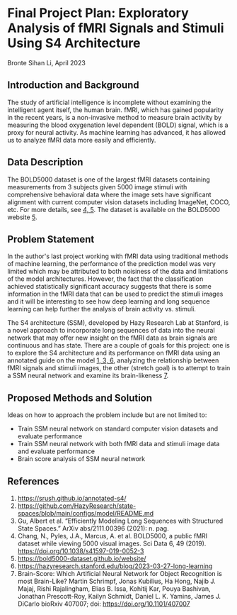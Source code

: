# Final Project Plan: Exploratory Analysis of fMRI Signals and Stimuli Using S4 Architecture

Bronte Sihan Li, April 2023

## Introduction and Background

The study of artificial intelligence is incomplete without examining the intelligent agent itself, the human brain. fMRI, which has gained popularity in the recent years, is a non-invasive method to measure brain activity by measuring the blood oxygenation level dependent (BOLD) signal, which is a proxy for neural activity. As machine learning has advanced, it has allowed us to analyze fMRI data more easily and efficiently.

## Data Description

The BOLD5000 dataset is one of the largest fMRI datasets containing measurements from 3 subjects given 5000 image stimuli with comprehensive behavioral data where the image sets have significant alignment with current computer vision datasets including ImageNet, COCO, etc. For more details, see [4, 5](#references). The dataset is available on the BOLD5000 website [5](#references).

## Problem Statement

In the author's last project working with fMRI data using traditional methods of machine learning, the performance of the prediction model was very limited which may be attributed to both noisiness of the data and limitations of the model architectures. However, the fact that the classification achieved statistically significant accuracy suggests that there is some information in the fMRI data that can be used to predict the stimuli images and it will be interesting to see how deep learning and long sequence learning can help further the analysis of brain activity vs. stimuli. 

The S4 architecture (SSM), developed by Hazy Research Lab at Stanford, is a novel approach to incorporate long sequences of data into the neural network that may offer new insight on the fMRI data as brain signals are continuous and has state. There are a couple of goals for this project: one is to explore the S4 architecture and its performance on fMRI data using an annotated guide on the model [1, 3, 6](#references), analyzing the relationship between fMRI signals and stimuli images, the other (stretch goal) is to attempt to train a SSM neural network and examine its brain-likeness [7](#references).

## Proposed Methods and Solution

Ideas on how to approach the problem include but are not limited to:

* Train SSM neural network on standard computer vision datasets and evaluate performance
* Train SSM neural network with both fMRI data and stimuli image data and evaluate performance
* Brain score analysis of SSM neural network

## References
1. https://srush.github.io/annotated-s4/
2. https://github.com/HazyResearch/state-spaces/blob/main/configs/model/README.md
3. Gu, Albert et al. “Efficiently Modeling Long Sequences with Structured State Spaces.” ArXiv abs/2111.00396 (2021): n. pag.
4. Chang, N., Pyles, J.A., Marcus, A. et al. BOLD5000, a public fMRI dataset while viewing 5000 visual images. Sci Data 6, 49 (2019). https://doi.org/10.1038/s41597-019-0052-3
5. https://bold5000-dataset.github.io/website/
6. https://hazyresearch.stanford.edu/blog/2023-03-27-long-learning
7. Brain-Score: Which Artificial Neural Network for Object Recognition is most Brain-Like? Martin Schrimpf, Jonas Kubilius, Ha Hong, Najib J. Majaj, Rishi Rajalingham, Elias B. Issa, Kohitij Kar, Pouya Bashivan, Jonathan Prescott-Roy, Kailyn Schmidt, Daniel L. K. Yamins, James J. DiCarlo bioRxiv 407007; doi: https://doi.org/10.1101/407007